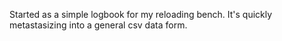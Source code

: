 Started as a simple logbook for my reloading bench.
It's quickly metastasizing into a general csv data form.
